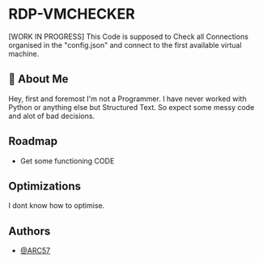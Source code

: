 
# RDP-VMCHECKER

[WORK IN PROGRESS]
This Code is supposed to Check all Connections organised in the "config.json" and connect to the first available virtual machine.




## 🚀 About Me
Hey, first and foremost I'm not a Programmer.
I have never worked with Python or anything else but Structured Text. So expect some messy code and alot of bad decisions.


## Roadmap
- Get some functioning CODE
## Optimizations

I dont know how to optimise.
## Authors

- [@ARC57](https://github.com/ARC57)

